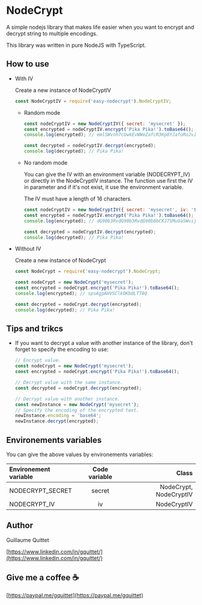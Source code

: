 # NodeCrypt

A simple nodejs library that makes life easier when you want to encrypt and decrypt string to multiple encodings.

This library was written in pure NodeJS with TypeScript.

## How to use

- With IV

  Create a new instance of NodeCryptIV
  ```javascript
  const NodeCryptIV = require('easy-nodecrypt').NodeCryptIV;
  ```
    - Random mode
      ```javascript
      const nodeCryptIV = new NodeCryptIV({ secret: 'mysecret' });
      const encrypted = nodeCryptIV.encrypt('Pika Pika!').toBase64();
      console.log(encrypted); // emlSWvnh7cUwkEvWWeZafcR3Kp8YJafoRoJvJBQ_t38

      const decrypted = nodeCryptIV.decrypt(encrypted);
      console.log(decrypted); // Pika Pika!
      ```

    - No random mode

      You can give the IV with an environment variable (NODECRYPT_IV) or directly in the NodeCryptIV instance. The function use first the IV in parameter and if it's not exist, it use the environment variable.

      The IV must have a length of 16 characters.
      ```javascript
      const nodeCryptIV = new NodeCryptIV({ secret: 'mysecret', iv: 'totototototototo' });
      const encrypted = nodeCryptIV.encrypt('Pika Pika!').toBase64();
      console.log(encrypted); // dG90b3RvdG90b3RvdG90b8bCKJ7SMuOaSWvijqvujXM

      const decrypted = nodeCryptIV.decrypt(encrypted);
      console.log(decrypted); // Pika Pika!
      ```

- Without IV

  Create a new instance of NodeCrypt
  ```javascript
  const NodeCrypt = require('easy-nodecrypt').NodeCrypt;
  ```

  ```javascript
  const nodeCrypt = new NodeCrypt('mysecret');
  const encrypted = nodeCrypt.encrypt('Pika Pika!').toBase64();
  console.log(encrypted); // spsAgpAHVSClkOKb0LTT8Q

  const decrypted = nodeCrypt.decrypt(encrypted);
  console.log(decrypted); // Pika Pika!
  ```

## Tips and trikcs

- If you want to decrypt a value with another instance of the library, don't forget to specify the encoding to use:
  ```javascript
  // Encrypt value.
  const nodeCrypt = new NodeCrypt('mysecret');
  const encrypted = nodeCrypt.encrypt('Pika Pika!').toBase64();

  // Decrypt value with the same instance.
  const decrypted = nodeCrypt.decrypt(encrypted);

  // Decrypt value with another instance.
  const newInstance = new NodeCrypt('mysecret');
  // Specify the encoding of the encrypted text.
  newInstance.encoding = 'base64';
  newInstance.decrypt(encrypted);
  ```

## Environements variables

You can give the above values by environements variables:

| Environement variable | Code variable | Class |
|:----|:----:|----:|
|NODECRYPT_SECRET|secret| NodeCrypt, NodeCryptIV |
|NODECRYPT_IV|iv| NodeCryptIV |

## Author

Guillaume Quittet

[https://www.linkedin.com/in/gquittet/](https://www.linkedin.com/in/gquittet/)

## Give me a coffee ☕

[https://paypal.me/gquittet](https://paypal.me/gquittet)
